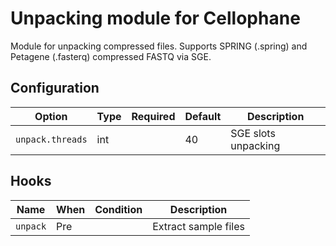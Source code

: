 # Unpacking module for Cellophane

Module for unpacking compressed files. Supports SPRING (.spring) and Petagene (.fasterq) compressed FASTQ via SGE.

## Configuration

Option             | Type | Required | Default | Description
-------------------|------|----------|---------|-------------
`unpack.threads`   | int  |          | 40      | SGE slots unpacking 


## Hooks

Name     | When | Condition | Description
---------|------|-----------|-------------
`unpack` | Pre  |           | Extract sample files
